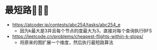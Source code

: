 # 最短路💭💡🎈
- https://atcoder.jp/contests/abc254/tasks/abc254_e
    - 因为k最大是3并且每个节点的度最大为3，直接对每个查询执行BFS
- https://leetcode.cn/problems/cheapest-flights-within-k-stops/
    - 将原来的图扩展一个维度，然后执行最短路算法